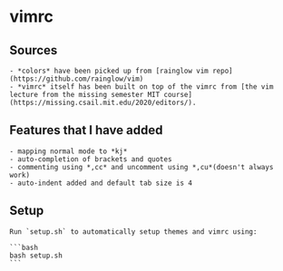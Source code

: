 # vimrc

## Sources
    - *colors* have been picked up from [rainglow vim repo](https://github.com/rainglow/vim)
    - *vimrc* itself has been built on top of the vimrc from [the vim lecture from the missing semester MIT course](https://missing.csail.mit.edu/2020/editors/).

## Features that I have added
    - mapping normal mode to *kj*
    - auto-completion of brackets and quotes
    - commenting using *,cc* and uncomment using *,cu*(doesn't always work)
    - auto-indent added and default tab size is 4

## Setup
    Run `setup.sh` to automatically setup themes and vimrc using: 

    ```bash
    bash setup.sh
    ```

